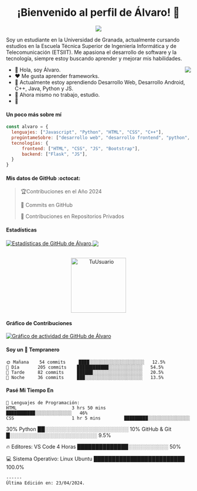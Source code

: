 <p align="center">
  <h1 align="center">¡Bienvenido al perfil de Álvaro! 👋</h1>
</p>
<p align="center">
  <a align="center" href="https://github.com/AlvareitorHD"><img src="https://readme-typing-svg.herokuapp.com?&font=IBM+Plex+Sans&color=F72EE2&size=25&lines=¡Bienvenido+a+mi+perfil+de+GitHub!;Estudiante+en+la+UGR,+ETSIIT.;¡Apasionado+por+el+desarrollo+de+software+y+la+tecnología!"/></a>
</p>
<p>Soy un estudiante en la Universidad de Granada, actualmente cursando estudios en la Escuela Técnica Superior de Ingeniería Informática y de Telecomunicación (ETSIIT). Me apasiona el desarrollo de software y la tecnología, siempre estoy buscando aprender y mejorar mis habilidades.</p>
<img align="right" src="https://media.giphy.com/media/M9gbBd9nbDrOTu1Mqx/giphy.gif">
<ul>
  <li>👋 Hola, soy Álvaro.</li>
  <li>❤️ Me gusta aprender frameworks.</li>
  <li>🌱 Actualmente estoy aprendiendo Desarrollo Web, Desarrollo Android, C++, Java, Python y JS.</li>
  <li>💼 Ahora mismo no trabajo, estudio.</li>
  <li>🧐 </li>
</ul>

#### Un poco más sobre mí
```javascript
const alvaro = {
  lenguajes: ["Javascript", "Python", "HTML", "CSS", "C++"],
  pregúntameSobre: ["desarrollo web", "desarrollo frontend", "python", "flask"],
  tecnologías: {
      frontend: ["HTML", "CSS", "JS", "Bootstrap"],
      backend: ["Flask", "JS"],
  }
}
```

#### Mis datos de GitHub :octocat:
> 🏆Contribuciones en el Año 2024
 > 
> 📜 Commits en GitHub
 > 
> 🔑 Contribuciones en Repositorios Privados
 > 

#### Estadísticas
<a href="https://github.com/anuraghazra/github-readme-stats">
  <img align="center" src="https://github-readme-stats.anuraghazra1.vercel.app/api?username=TuUsuario&show_icons=true&include_all_commits=true&theme=onedark" alt="Estadísticas de GitHub de Álvaro" />
</a>
<a href="https://github.com/anuraghazra/github-readme-stats">
  <!-- Cambia `github-readme-stats.anuraghazra1.vercel.app` por `github-readme-stats.vercel.app`  -->
  <img align="center" src="https://github-readme-stats.anuraghazra1.vercel.app/api/top-langs/?username=TuUsuario&layout=compact&theme=onedark" />
</a>
<br />
<br />
<p align="center">
  <img align="center" height="150em" src="https://github-readme-streak-stats.herokuapp.com/?user=TuUsuario&theme=onedark" alt="TuUsuario" />
</p>

#### Gráfico de Contribuciones
[![Gráfico de actividad de GitHub de Álvaro](https://activity-graph.herokuapp.com/graph?username=TuUsuario&theme=react-dark)](https://github.com/TuUsuario/github-readme-activity-graph)
<!---
TuUsuario/TuUsuario es un ✨ repositorio especial ✨ porque su `README.md` (este archivo) aparece en tu perfil de GitHub.
Puedes hacer clic en el enlace de vista previa para ver tus cambios.
--->

#### Soy un 🐤 Tempranero
```text
🌞 Mañana    54 commits     ████░░░░░░░░░░░░░░░░░░░░░   12.5% 
🌆 Día       205 commits    ████████████░░░░░░░░░░░░░   54.5% 
🌃 Tarde     82 commits     ██████░░░░░░░░░░░░░░░░░░░   20.5% 
🌙 Noche     36 commits     ███░░░░░░░░░░░░░░░░░░░░░░   13.5%
```

#### Pasé Mi Tiempo En
```text
💬 Lenguajes de Programación:
HTML                     3 hrs 50 mins        ███████████░░░░░░░░░░░░░░   46% 
CSS                      1 hr 5 mins         █████████░░░░░░░░░░░░░░░░

```
30% 
Python                                       ██░░░░░░░░░░░░░░░░░░░░░░░   10% 
GitHub & Git                                 █░░░░░░░░░░░░░░░░░░░░░░░░   9.5%

🔥 Editores:
VS Code                  4 Horas            ██████████████░░░░░░░░░░░   50% 

💻 Sistema Operativo:
Linux Ubuntu                                █████████████████████████   100.0%
```
------
Última Edición en: 23/04/2024.
```

